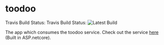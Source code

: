 # toodoo

Travis Build Status: Travis Build Status: ![Latest Build](https://travis-ci.org/S-C-Taylor/toodoo.svg?branch=master)

The app which consumes the toodoo service. Check out the service [here](https://github.com/S-C-Taylor/todo-service) (Built in ASP.netcore).

